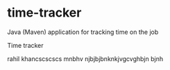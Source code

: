 # time-tracker
Java (Maven) application for tracking time on the job

Time tracker

rahil khancscscscs mnbhv
njbjbjbnknkjvgcvghbjn bjnh 
